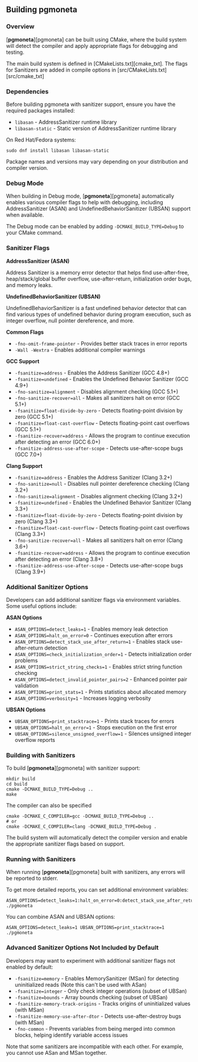 ## Building pgmoneta

### Overview

[**pgmoneta**][pgmoneta] can be built using CMake, where the build system will detect the compiler and apply appropriate flags for debugging and testing.

The main build system is defined in [CMakeLists.txt][cmake_txt]. The flags for Sanitizers are added in compile options in [src/CMakeLists.txt][src/cmake_txt]

### Dependencies

Before building pgmoneta with sanitizer support, ensure you have the required packages installed:

* `libasan` - AddressSanitizer runtime library
* `libasan-static` - Static version of AddressSanitizer runtime library

On Red Hat/Fedora systems:
```
sudo dnf install libasan libasan-static
```

Package names and versions may vary depending on your distribution and compiler version.

### Debug Mode

When building in Debug mode, [**pgmoneta**][pgmoneta] automatically enables various compiler flags to help with debugging, including AddressSanitizer (ASAN) and UndefinedBehaviorSanitizer (UBSAN) support when available.

The Debug mode can be enabled by adding `-DCMAKE_BUILD_TYPE=Debug` to your CMake command.

### Sanitizer Flags

**AddressSanitizer (ASAN)**

Address Sanitizer is a memory error detector that helps find use-after-free, heap/stack/global buffer overflow, use-after-return, initialization order bugs, and memory leaks.

**UndefinedBehaviorSanitizer (UBSAN)**

UndefinedBehaviorSanitizer is a fast undefined behavior detector that can find various types of undefined behavior during program execution, such as integer overflow, null pointer dereference, and more.

**Common Flags**

* `-fno-omit-frame-pointer` - Provides better stack traces in error reports
* `-Wall -Wextra` - Enables additional compiler warnings

**GCC Support**

* `-fsanitize=address` - Enables the Address Sanitizer (GCC 4.8+)
* `-fsanitize=undefined` - Enables the Undefined Behavior Sanitizer (GCC 4.9+)
* `-fno-sanitize=alignment` - Disables alignment checking (GCC 5.1+)
* `-fno-sanitize-recover=all` - Makes all sanitizers halt on error (GCC 5.1+)
* `-fsanitize=float-divide-by-zero` - Detects floating-point division by zero (GCC 5.1+)
* `-fsanitize=float-cast-overflow` - Detects floating-point cast overflows (GCC 5.1+)
* `-fsanitize-recover=address` - Allows the program to continue execution after detecting an error (GCC 6.0+)
* `-fsanitize-address-use-after-scope` - Detects use-after-scope bugs (GCC 7.0+)

**Clang Support**

* `-fsanitize=address` - Enables the Address Sanitizer (Clang 3.2+)
* `-fno-sanitize=null` - Disables null pointer dereference checking (Clang 3.2+)
* `-fno-sanitize=alignment` - Disables alignment checking (Clang 3.2+)
* `-fsanitize=undefined` - Enables the Undefined Behavior Sanitizer (Clang 3.3+)
* `-fsanitize=float-divide-by-zero` - Detects floating-point division by zero (Clang 3.3+)
* `-fsanitize=float-cast-overflow` - Detects floating-point cast overflows (Clang 3.3+)
* `-fno-sanitize-recover=all` - Makes all sanitizers halt on error (Clang 3.6+)
* `-fsanitize-recover=address` - Allows the program to continue execution after detecting an error (Clang 3.8+)
* `-fsanitize-address-use-after-scope` - Detects use-after-scope bugs (Clang 3.9+)

### Additional Sanitizer Options

Developers can add additional sanitizer flags via environment variables. Some useful options include:

**ASAN Options**

* `ASAN_OPTIONS=detect_leaks=1` - Enables memory leak detection
* `ASAN_OPTIONS=halt_on_error=0` - Continues execution after errors
* `ASAN_OPTIONS=detect_stack_use_after_return=1` - Enables stack use-after-return detection
* `ASAN_OPTIONS=check_initialization_order=1` - Detects initialization order problems
* `ASAN_OPTIONS=strict_string_checks=1` - Enables strict string function checking
* `ASAN_OPTIONS=detect_invalid_pointer_pairs=2` - Enhanced pointer pair validation
* `ASAN_OPTIONS=print_stats=1` - Prints statistics about allocated memory
* `ASAN_OPTIONS=verbosity=1` - Increases logging verbosity

**UBSAN Options**

* `UBSAN_OPTIONS=print_stacktrace=1` - Prints stack traces for errors
* `UBSAN_OPTIONS=halt_on_error=1` - Stops execution on the first error
* `UBSAN_OPTIONS=silence_unsigned_overflow=1` - Silences unsigned integer overflow reports

### Building with Sanitizers

To build [**pgmoneta**][pgmoneta] with sanitizer support:

```
mkdir build
cd build
cmake -DCMAKE_BUILD_TYPE=Debug ..
make
```

The compiler can also be specified
```
cmake -DCMAKE_C_COMPILER=gcc -DCMAKE_BUILD_TYPE=Debug ..
# or
cmake -DCMAKE_C_COMPILER=clang -DCMAKE_BUILD_TYPE=Debug .
```

The build system will automatically detect the compiler version and enable the appropriate sanitizer flags based on support.

### Running with Sanitizers

When running [**pgmoneta**][pgmoneta] built with sanitizers, any errors will be reported to stderr.

To get more detailed reports, you can set additional environment variables:

```
ASAN_OPTIONS=detect_leaks=1:halt_on_error=0:detect_stack_use_after_return=1 ./pgmoneta
```

You can combine ASAN and UBSAN options:

```
ASAN_OPTIONS=detect_leaks=1 UBSAN_OPTIONS=print_stacktrace=1 ./pgmoneta
```

### Advanced Sanitizer Options Not Included by Default

Developers may want to experiment with additional sanitizer flags not enabled by default:

* `-fsanitize=memory` - Enables MemorySanitizer (MSan) for detecting uninitialized reads (Note this can't be used with ASan)
* `-fsanitize=integer` - Only check integer operations (subset of UBSan)
* `-fsanitize=bounds` - Array bounds checking (subset of UBSan)
* `-fsanitize-memory-track-origins` - Tracks origins of uninitialized values (with MSan)
* `-fsanitize-memory-use-after-dtor` - Detects use-after-destroy bugs (with MSan)
* `-fno-common` - Prevents variables from being merged into common blocks, helping identify variable access issues

Note that some sanitizers are incompatible with each other. For example, you cannot use ASan and MSan together.

